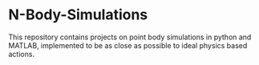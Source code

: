 # N-Body-Simulations
This repository contains projects on point body simulations in python and MATLAB, implemented to be as close as possible to ideal physics based actions. 
